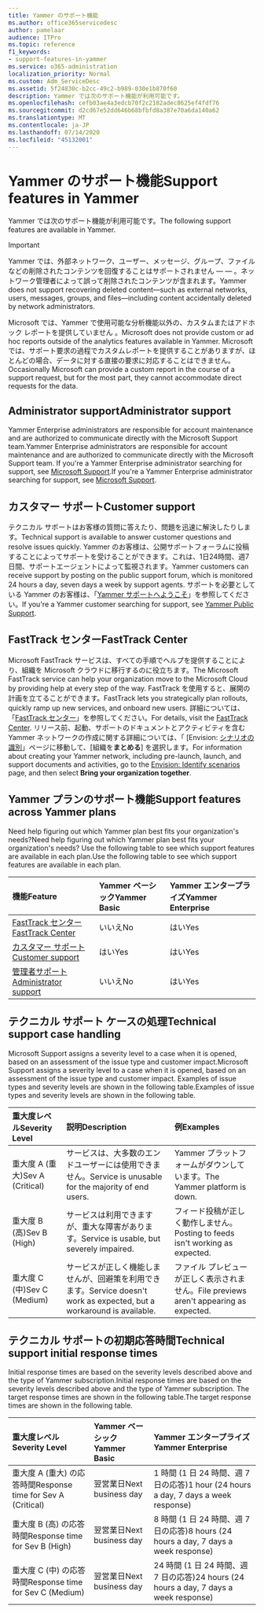 ```yaml
---
title: Yammer のサポート機能
ms.author: office365servicedesc
author: pamelaar
audience: ITPro
ms.topic: reference
f1_keywords:
- support-features-in-yammer
ms.service: o365-administration
localization_priority: Normal
ms.custom: Adm_ServiceDesc
ms.assetid: 5f24830c-b2cc-49c2-b989-030e1b870f60
description: Yammer では次のサポート機能が利用可能です。
ms.openlocfilehash: cefb03ae4a3edcb70f2c2182adec8625ef4fdf76
ms.sourcegitcommit: d2cd67e52dd646b68bfbfd8a387e70a6da140a62
ms.translationtype: MT
ms.contentlocale: ja-JP
ms.lasthandoff: 07/14/2020
ms.locfileid: "45132001"
---
```

# <a name="support-features-in-yammer"></a><span data-ttu-id="f1ca9-103">Yammer のサポート機能</span><span class="sxs-lookup"><span data-stu-id="f1ca9-103">Support features in Yammer</span></span>

<span data-ttu-id="f1ca9-104">Yammer では次のサポート機能が利用可能です。</span><span class="sxs-lookup"><span data-stu-id="f1ca9-104">The following support features are available in Yammer.</span></span>
  
> [!IMPORTANT]
> <span data-ttu-id="f1ca9-105">Yammer では、外部ネットワーク、ユーザー、メッセージ、グループ、ファイルなどの削除されたコンテンツを回復することはサポートされません &mdash; &mdash; 。ネットワーク管理者によって誤って削除されたコンテンツが含まれます。</span><span class="sxs-lookup"><span data-stu-id="f1ca9-105">Yammer does not support recovering deleted content&mdash;such as external networks, users, messages, groups, and files&mdash;including content accidentally deleted by network administrators.</span></span>
>
> <span data-ttu-id="f1ca9-106">Microsoft では、Yammer で使用可能な分析機能以外の、カスタムまたはアドホック レポートを提供していません 。</span><span class="sxs-lookup"><span data-stu-id="f1ca9-106">Microsoft does not provide custom or ad hoc reports outside of the analytics features available in Yammer.</span></span> <span data-ttu-id="f1ca9-107">Microsoft では、サポート要求の過程でカスタムレポートを提供することがありますが、ほとんどの場合、データに対する直接の要求に対応することはできません。</span><span class="sxs-lookup"><span data-stu-id="f1ca9-107">Occasionally Microsoft can provide a custom report in the course of a support request, but for the most part, they cannot accommodate direct requests for the data.</span></span>

## <a name="administrator-support"></a><span data-ttu-id="f1ca9-108">Administrator support</span><span class="sxs-lookup"><span data-stu-id="f1ca9-108">Administrator support</span></span>

<span data-ttu-id="f1ca9-109">Yammer Enterprise administrators are responsible for account maintenance and are authorized to communicate directly with the Microsoft Support team.</span><span class="sxs-lookup"><span data-stu-id="f1ca9-109">Yammer Enterprise administrators are responsible for account maintenance and are authorized to communicate directly with the Microsoft Support team.</span></span> <span data-ttu-id="f1ca9-110">If you're a Yammer Enterprise administrator searching for support, see [Microsoft Support](https://go.microsoft.com/fwlink/p/?LinkId=330922).</span><span class="sxs-lookup"><span data-stu-id="f1ca9-110">If you're a Yammer Enterprise administrator searching for support, see [Microsoft Support](https://go.microsoft.com/fwlink/p/?LinkId=330922).</span></span>

## <a name="customer-support"></a><span data-ttu-id="f1ca9-111">カスタマー サポート</span><span class="sxs-lookup"><span data-stu-id="f1ca9-111">Customer support</span></span>

<span data-ttu-id="f1ca9-112">テクニカル サポートはお客様の質問に答えたり、問題を迅速に解決したりします。</span><span class="sxs-lookup"><span data-stu-id="f1ca9-112">Technical support is available to answer customer questions and resolve issues quickly.</span></span> <span data-ttu-id="f1ca9-113">Yammer のお客様は、公開サポートフォーラムに投稿することによってサポートを受けることができます。これは、1日24時間、週7日間、サポートエージェントによって監視されます。</span><span class="sxs-lookup"><span data-stu-id="f1ca9-113">Yammer customers can receive support by posting on the public support forum, which is monitored 24 hours a day, seven days a week by support agents.</span></span> <span data-ttu-id="f1ca9-114">サポートを必要としている Yammer のお客様は、「[Yammer サポートへようこそ](https://go.microsoft.com/fwlink/p/?LinkId=330921)」を参照してください。</span><span class="sxs-lookup"><span data-stu-id="f1ca9-114">If you're a Yammer customer searching for support, see [Yammer Public Support](https://go.microsoft.com/fwlink/p/?LinkId=330921).</span></span>
   
## <a name="fasttrack-center"></a><span data-ttu-id="f1ca9-115">FastTrack センター</span><span class="sxs-lookup"><span data-stu-id="f1ca9-115">FastTrack Center</span></span>

<span data-ttu-id="f1ca9-116">Microsoft FastTrack サービスは、すべての手順でヘルプを提供することにより、組織を Microsoft クラウドに移行するのに役立ちます。</span><span class="sxs-lookup"><span data-stu-id="f1ca9-116">The Microsoft FastTrack service can help your organization move to the Microsoft Cloud by providing help at every step of the way.</span></span> <span data-ttu-id="f1ca9-117">FastTrack を使用すると、展開の計画を立てることができます。</span><span class="sxs-lookup"><span data-stu-id="f1ca9-117">FastTrack lets you strategically plan rollouts, quickly ramp up new services, and onboard new users.</span></span> <span data-ttu-id="f1ca9-118">詳細については、「[FastTrack センター](https://go.microsoft.com/fwlink/?LinkID=518597&amp;clcid=0x409)」を参照してください。</span><span class="sxs-lookup"><span data-stu-id="f1ca9-118">For details, visit the [FastTrack Center](https://go.microsoft.com/fwlink/?LinkID=518597&amp;clcid=0x409).</span></span> <span data-ttu-id="f1ca9-119">リリース前、起動、サポートのドキュメントとアクティビティを含む Yammer ネットワークの作成に関する詳細については、「 [Envision: [シナリオの識別](https://fasttrack.microsoft.com/office/envision/identify-scenarios)」ページに移動して、[組織を**まとめる**] を選択します。</span><span class="sxs-lookup"><span data-stu-id="f1ca9-119">For information about creating your Yammer network, including pre-launch, launch, and support documents and activities, go to the [Envision: Identify scenarios](https://fasttrack.microsoft.com/office/envision/identify-scenarios) page, and then select **Bring your organization together**.</span></span>

## <a name="support-features-across-yammer-plans"></a><span data-ttu-id="f1ca9-120">Yammer プランのサポート機能</span><span class="sxs-lookup"><span data-stu-id="f1ca9-120">Support features across Yammer plans</span></span>

<span data-ttu-id="f1ca9-121">Need help figuring out which Yammer plan best fits your organization's needs?</span><span class="sxs-lookup"><span data-stu-id="f1ca9-121">Need help figuring out which Yammer plan best fits your organization's needs?</span></span> <span data-ttu-id="f1ca9-122">Use the following table to see which support features are available in each plan.</span><span class="sxs-lookup"><span data-stu-id="f1ca9-122">Use the following table to see which support features are available in each plan.</span></span>
  
|<span data-ttu-id="f1ca9-123">**機能**</span><span class="sxs-lookup"><span data-stu-id="f1ca9-123">**Feature**</span></span>|<span data-ttu-id="f1ca9-124">**Yammer ベーシック**</span><span class="sxs-lookup"><span data-stu-id="f1ca9-124">**Yammer Basic**</span></span>|<span data-ttu-id="f1ca9-125">**Yammer エンタープライズ**</span><span class="sxs-lookup"><span data-stu-id="f1ca9-125">**Yammer Enterprise**</span></span>|
|:-----|:-----|:-----|
|[<span data-ttu-id="f1ca9-126">FastTrack センター</span><span class="sxs-lookup"><span data-stu-id="f1ca9-126">FastTrack Center</span></span>](https://go.microsoft.com/fwlink/?LinkID=518597&amp;clcid=0x409) <br/> |<span data-ttu-id="f1ca9-127">いいえ</span><span class="sxs-lookup"><span data-stu-id="f1ca9-127">No</span></span>  <br/> |<span data-ttu-id="f1ca9-128">はい</span><span class="sxs-lookup"><span data-stu-id="f1ca9-128">Yes</span></span>  <br/> |
|[<span data-ttu-id="f1ca9-129">カスタマー サポート</span><span class="sxs-lookup"><span data-stu-id="f1ca9-129">Customer support</span></span>](support-features-in-yammer.md#customer-support) <br/> |<span data-ttu-id="f1ca9-130">はい</span><span class="sxs-lookup"><span data-stu-id="f1ca9-130">Yes</span></span>  <br/> |<span data-ttu-id="f1ca9-131">はい</span><span class="sxs-lookup"><span data-stu-id="f1ca9-131">Yes</span></span>  <br/> |
|[<span data-ttu-id="f1ca9-132">管理者サポート</span><span class="sxs-lookup"><span data-stu-id="f1ca9-132">Administrator support</span></span>](support-features-in-yammer.md#administrator-support) <br/> |<span data-ttu-id="f1ca9-133">いいえ</span><span class="sxs-lookup"><span data-stu-id="f1ca9-133">No</span></span>  <br/> |<span data-ttu-id="f1ca9-134">はい</span><span class="sxs-lookup"><span data-stu-id="f1ca9-134">Yes</span></span>  <br/> |
 
## <a name="technical-support-case-handling"></a><span data-ttu-id="f1ca9-135">テクニカル サポート ケースの処理</span><span class="sxs-lookup"><span data-stu-id="f1ca9-135">Technical support case handling</span></span>

<span data-ttu-id="f1ca9-136">Microsoft Support assigns a severity level to a case when it is opened, based on an assessment of the issue type and customer impact.</span><span class="sxs-lookup"><span data-stu-id="f1ca9-136">Microsoft Support assigns a severity level to a case when it is opened, based on an assessment of the issue type and customer impact.</span></span> <span data-ttu-id="f1ca9-137">Examples of issue types and severity levels are shown in the following table.</span><span class="sxs-lookup"><span data-stu-id="f1ca9-137">Examples of issue types and severity levels are shown in the following table.</span></span> 
  
|<span data-ttu-id="f1ca9-138">**重大度レベル**</span><span class="sxs-lookup"><span data-stu-id="f1ca9-138">**Severity Level**</span></span>|<span data-ttu-id="f1ca9-139">**説明**</span><span class="sxs-lookup"><span data-stu-id="f1ca9-139">**Description**</span></span>|<span data-ttu-id="f1ca9-140">**例**</span><span class="sxs-lookup"><span data-stu-id="f1ca9-140">**Examples**</span></span>|
|:-----|:-----|:-----|
|<span data-ttu-id="f1ca9-141">重大度 A (重大)</span><span class="sxs-lookup"><span data-stu-id="f1ca9-141">Sev A (Critical)</span></span>  <br/> |<span data-ttu-id="f1ca9-142">サービスは、大多数のエンドユーザーには使用できません。</span><span class="sxs-lookup"><span data-stu-id="f1ca9-142">Service is unusable for the majority of end users.</span></span>  <br/> |<span data-ttu-id="f1ca9-143">Yammer プラットフォームがダウンしています。</span><span class="sxs-lookup"><span data-stu-id="f1ca9-143">The Yammer platform is down.</span></span>  <br/> |
|<span data-ttu-id="f1ca9-144">重大度 B (高)</span><span class="sxs-lookup"><span data-stu-id="f1ca9-144">Sev B (High)</span></span>  <br/> |<span data-ttu-id="f1ca9-145">サービスは利用できますが、重大な障害があります。</span><span class="sxs-lookup"><span data-stu-id="f1ca9-145">Service is usable, but severely impaired.</span></span>  <br/> |<span data-ttu-id="f1ca9-146">フィード投稿が正しく動作しません。</span><span class="sxs-lookup"><span data-stu-id="f1ca9-146">Posting to feeds isn't working as expected.</span></span>  <br/> |
|<span data-ttu-id="f1ca9-147">重大度 C (中)</span><span class="sxs-lookup"><span data-stu-id="f1ca9-147">Sev C (Medium)</span></span>  <br/> |<span data-ttu-id="f1ca9-148">サービスが正しく機能しませんが、回避策を利用できます。</span><span class="sxs-lookup"><span data-stu-id="f1ca9-148">Service doesn't work as expected, but a workaround is available.</span></span>  <br/> |<span data-ttu-id="f1ca9-149">ファイル プレビューが正しく表示されません。</span><span class="sxs-lookup"><span data-stu-id="f1ca9-149">File previews aren't appearing as expected.</span></span>  <br/> |

## <a name="technical-support-initial-response-times"></a><span data-ttu-id="f1ca9-150">テクニカル サポートの初期応答時間</span><span class="sxs-lookup"><span data-stu-id="f1ca9-150">Technical support initial response times</span></span>

<span data-ttu-id="f1ca9-151">Initial response times are based on the severity levels described above and the type of Yammer subscription.</span><span class="sxs-lookup"><span data-stu-id="f1ca9-151">Initial response times are based on the severity levels described above and the type of Yammer subscription.</span></span> <span data-ttu-id="f1ca9-152">The target response times are shown in the following table.</span><span class="sxs-lookup"><span data-stu-id="f1ca9-152">The target response times are shown in the following table.</span></span>
  
|<span data-ttu-id="f1ca9-153">**重大度レベル**</span><span class="sxs-lookup"><span data-stu-id="f1ca9-153">**Severity Level**</span></span>|<span data-ttu-id="f1ca9-154">**Yammer ベーシック**</span><span class="sxs-lookup"><span data-stu-id="f1ca9-154">**Yammer Basic**</span></span>|<span data-ttu-id="f1ca9-155">**Yammer エンタープライズ**</span><span class="sxs-lookup"><span data-stu-id="f1ca9-155">**Yammer Enterprise**</span></span>|
|:-----|:-----|:-----|
|<span data-ttu-id="f1ca9-156">重大度 A (重大) の応答時間</span><span class="sxs-lookup"><span data-stu-id="f1ca9-156">Response time for Sev A (Critical)</span></span>  <br/> |<span data-ttu-id="f1ca9-157">翌営業日</span><span class="sxs-lookup"><span data-stu-id="f1ca9-157">Next business day</span></span>  <br/> |<span data-ttu-id="f1ca9-158">1 時間 (1 日 24 時間、週 7 日の応答)</span><span class="sxs-lookup"><span data-stu-id="f1ca9-158">1 hour (24 hours a day, 7 days a week response)</span></span>  <br/> |
|<span data-ttu-id="f1ca9-159">重大度 B (高) の応答時間</span><span class="sxs-lookup"><span data-stu-id="f1ca9-159">Response time for Sev B (High)</span></span>  <br/> |<span data-ttu-id="f1ca9-160">翌営業日</span><span class="sxs-lookup"><span data-stu-id="f1ca9-160">Next business day</span></span>  <br/> |<span data-ttu-id="f1ca9-161">8 時間 (1 日 24 時間、週 7 日の応答)</span><span class="sxs-lookup"><span data-stu-id="f1ca9-161">8 hours (24 hours a day, 7 days a week response)</span></span>  <br/> |
|<span data-ttu-id="f1ca9-162">重大度 C (中) の応答時間</span><span class="sxs-lookup"><span data-stu-id="f1ca9-162">Response time for Sev C (Medium)</span></span>  <br/> |<span data-ttu-id="f1ca9-163">翌営業日</span><span class="sxs-lookup"><span data-stu-id="f1ca9-163">Next business day</span></span>  <br/> |<span data-ttu-id="f1ca9-164">24 時間 (1 日 24 時間、週 7 日の応答)</span><span class="sxs-lookup"><span data-stu-id="f1ca9-164">24 hours (24 hours a day, 7 days a week response)</span></span>  <br/> |
